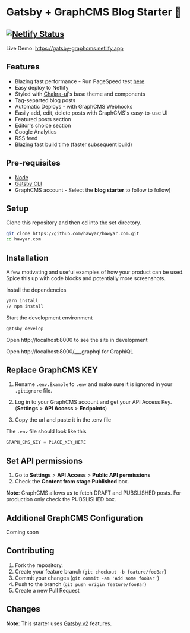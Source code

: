 # Gatsby + GraphCMS Blog Starter 📖

## [![Netlify Status](https://api.netlify.com/api/v1/badges/9290ce86-d12c-45db-adb8-7a5ffbcf750a/deploy-status)](https://app.netlify.com/sites/zealous-beaver-db067f/deploys)

Live Demo: https://gatsby-graphcms.netlify.app

## Features

- Blazing fast performance - Run PageSpeed test [here](https://developers.google.com/speed/pagespeed/insights/?url=https%3A%2F%2Fgatsby-graphcms.netlify.app%2F&tab=desktop)
- Easy deploy to Netlify
- Styled with [Chakra-ui](https://chakra-ui.com/)'s base theme and components
- Tag-separted blog posts
- Automatic Deploys - with GraphCMS Webhooks
- Easily add, edit, delete posts with GraphCMS's easy-to-use UI
- Featured posts section
- Editor's choice section
- Google Analytics
- RSS feed
- Blazing fast build time (faster subsequent build)

## Pre-requisites

- [Node](https://nodejs.org/en/)
- [Gatsby CLI](https://www.gatsbyjs.org/docs/)
- GraphCMS account - Select the **blog starter** to follow to follow)

## Setup

Clone this repository and then cd into the set directory.

```bash
git clone https://github.com/hawyar/hawyar.com.git
cd hawyar.com
```

## Installation

A few motivating and useful examples of how your product can be used. Spice this up with code blocks and potentially more screenshots.

Install the dependencies

```bash
yarn install
// npm install
```

Start the development environment

```bash
gatsby develop
```

Open http://localhost:8000 to see the site in development

Open http://localhost:8000/___graphql for GraphiQL

## Replace GraphCMS KEY

1. Rename `.env.Example` to `.env` and make sure it is ignored in your `.gitignore` file.

2. Log in to your GraphCMS account and get your API Access Key. (**Settings** > **API Access** > **Endpoints**)
3. Copy the url and paste it in the .env file

The `.env` file should look like this

```js
GRAPH_CMS_KEY = PLACE_KEY_HERE
```

## Set API permissions

1. Go to **Settings** > **API Access** > **Public API permissions**
2. Check the **Content from stage Published** box.

**Note**: GraphCMS allows us to fetch DRAFT and PUBSLISHED posts. For production only check the PUBSLISHED box.

## Additional GraphCMS Configuration

Coming soon

## Contributing

1. Fork the repository.
2. Create your feature branch (`git checkout -b feature/fooBar`)
3. Commit your changes (`git commit -am 'Add some fooBar'`)
4. Push to the branch (`git push origin feature/fooBar`)
5. Create a new Pull Request

## Changes

**Note**: This starter uses [Gatsby v2](https://www.gatsbyjs.org/blog/2018-09-17-gatsby-v2/) features.
